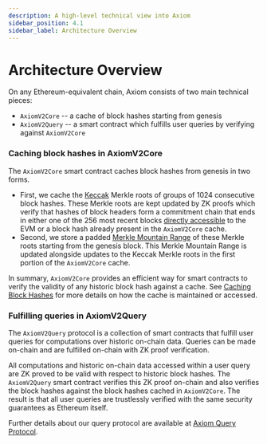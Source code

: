 ```yaml
---
description: A high-level technical view into Axiom
sidebar_position: 4.1
sidebar_label: Architecture Overview
---
```


# Architecture Overview

On any Ethereum-equivalent chain, Axiom consists of two main technical pieces:

* `AxiomV2Core` -- a cache of block hashes starting from genesis
* `AxiomV2Query` -- a smart contract which fulfills user queries by verifying against `AxiomV2Core`

### Caching block hashes in AxiomV2Core

The `AxiomV2Core` smart contract caches block hashes from genesis in two forms. &#x20;

* First, we cache the [Keccak](https://www.quicknode.com/guides/ethereum-development/smart-contracts/how-to-use-keccak256-with-solidity) Merkle roots of groups of 1024 consecutive block hashes. These Merkle roots are kept updated by ZK proofs which verify that hashes of block headers form a commitment chain that ends in either one of the 256 most recent blocks [directly accessible](https://www.evm.codes/#40?fork=shanghai) to the EVM or a block hash already present in the `AxiomV2Core` cache.
* Second, we store a padded [Merkle Mountain Range](https://github.com/opentimestamps/opentimestamps-server/blob/master/doc/merkle-mountain-range.md) of these Merkle roots starting from the genesis block. This Merkle Mountain Range is updated alongside updates to the Keccak Merkle roots in the first portion of the `AxiomV2Core` cache.

In summary, `AxiomV2Core` provides an efficient way for smart contracts to verify the validity of any historic block hash against a cache. See [Caching Block Hashes](caching-block-hashes.md) for more details on how the cache is maintained or accessed.

### Fulfilling queries in AxiomV2Query

The `AxiomV2Query` protocol is a collection of smart contracts that fulfill user queries for computations over historic on-chain data. Queries can be made on-chain and are fulfilled on-chain with ZK proof verification.

All computations and historic on-chain data accessed within a user query are ZK proved to be valid with respect to historic block hashes. The `AxiomV2Query` smart contract verifies this ZK proof on-chain and also verifies the block hashes against the block hashes cached in `AxiomV2Core`. The result is that all user queries are trustlessly verified with the same security guarantees as Ethereum itself.

Further details about our query protocol are available at [Axiom Query Protocol](axiom-query-protocol/).
